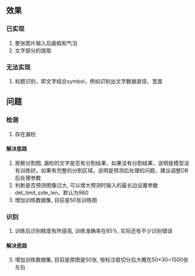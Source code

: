 ## 效果
### 已实现
1. 整张图片输入后画框和气泡
2. 文字部分的提取
### 无法实现
1. 标题识别，即文字结合symbol，例如识别出文字数据直径、宽度

## 问题
### 检测
1. 存在漏检
#### 解决思路
1. 观察分割图, 漏检的文字是否有分割结果，如果没有分割结果，说明是模型没有训练好。如果有完整的分割区域，说明是预测后处理的问题，建议调整DB后处理参数
2. 判断是否预测图像过大, 可以增大预测时输入的最长边设置参数det_limit_side_len，默认为960
3. 增加训练数据集, 目前是50张训练图

### 识别
1. 训练后识别精度有所提高, 训练准确率在85%, 实际还有不少识别错误
#### 解决思路
3. 增加训练数据集, 目前是原图是50张, 按标注框切分后大概在50*30=1500张左右